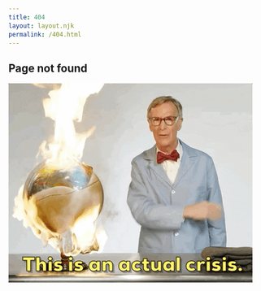 ```yaml
---
title: 404
layout: layout.njk
permalink: /404.html
---
```

## Page not found

![Not found](/img/404.gif)

